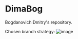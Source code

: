 # DimaBog
Bogdanovich Dmitry's repository.

Chosen branch strategy:
![image](https://user-images.githubusercontent.com/89585878/217199858-82e6ce95-c0a0-4fee-9807-f7dcdf79d3e5.png)

